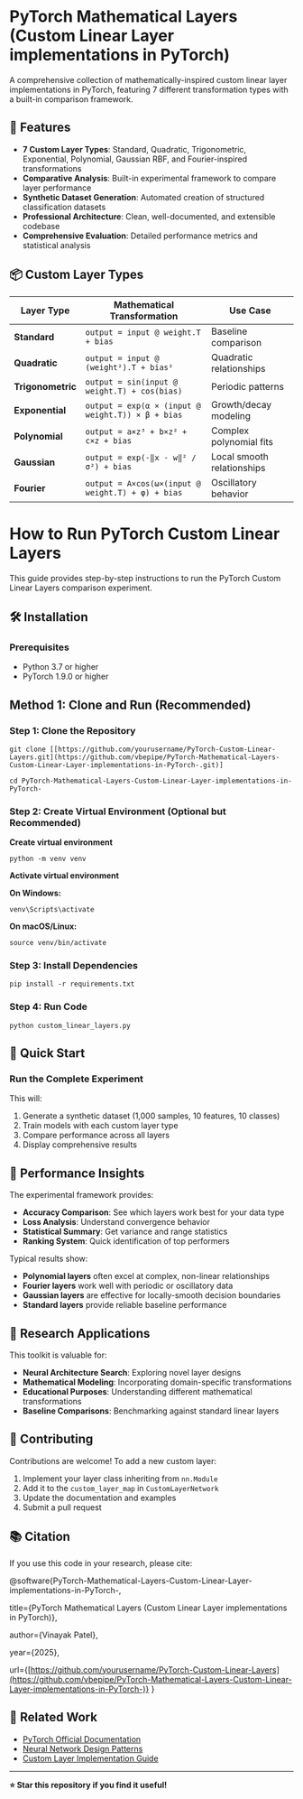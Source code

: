 # PyTorch Mathematical Layers (Custom Linear Layer implementations in PyTorch)
A comprehensive collection of mathematically-inspired custom linear layer implementations in PyTorch, featuring 7 different transformation types with a built-in comparison framework.

## 🚀 Features

- **7 Custom Layer Types**: Standard, Quadratic, Trigonometric, Exponential, Polynomial, Gaussian RBF, and Fourier-inspired transformations
- **Comparative Analysis**: Built-in experimental framework to compare layer performance
- **Synthetic Dataset Generation**: Automated creation of structured classification datasets
- **Professional Architecture**: Clean, well-documented, and extensible codebase
- **Comprehensive Evaluation**: Detailed performance metrics and statistical analysis

## 📦 Custom Layer Types

| Layer Type | Mathematical Transformation | Use Case |
|------------|----------------------------|----------|
| **Standard** | `output = input @ weight.T + bias` | Baseline comparison |
| **Quadratic** | `output = input @ (weight²).T + bias²` | Quadratic relationships |
| **Trigonometric** | `output = sin(input @ weight.T) + cos(bias)` | Periodic patterns |
| **Exponential** | `output = exp(α × (input @ weight.T)) × β + bias` | Growth/decay modeling |
| **Polynomial** | `output = a×z³ + b×z² + c×z + bias` | Complex polynomial fits |
| **Gaussian** | `output = exp(-‖x - w‖² / σ²) + bias` | Local smooth relationships |
| **Fourier** | `output = A×cos(ω×(input @ weight.T) + φ) + bias` | Oscillatory behavior |


# How to Run PyTorch Custom Linear Layers

This guide provides step-by-step instructions to run the PyTorch Custom Linear Layers comparison experiment.

## 🛠️ Installation

### Prerequisites
- Python 3.7 or higher
- PyTorch 1.9.0 or higher

## Method 1: Clone and Run (Recommended)

### Step 1: Clone the Repository

`git clone [[https://github.com/yourusername/PyTorch-Custom-Linear-Layers.git](https://github.com/vbepipe/PyTorch-Mathematical-Layers-Custom-Linear-Layer-implementations-in-PyTorch-.git)]`

`cd PyTorch-Mathematical-Layers-Custom-Linear-Layer-implementations-in-PyTorch-`

### Step 2: Create Virtual Environment (Optional but Recommended)

**Create virtual environment**

`python -m venv venv`

**Activate virtual environment**

**On Windows:**

`venv\Scripts\activate`

**On macOS/Linux:**

`source venv/bin/activate`

### Step 3: Install Dependencies

`pip install -r requirements.txt`

### Step 4: Run Code

`python custom_linear_layers.py`


## 🚀 Quick Start

### Run the Complete Experiment
This will:
1. Generate a synthetic dataset (1,000 samples, 10 features, 10 classes)
2. Train models with each custom layer type
3. Compare performance across all layers
4. Display comprehensive results

## 🎯 Performance Insights

The experimental framework provides:
- **Accuracy Comparison**: See which layers work best for your data type
- **Loss Analysis**: Understand convergence behavior
- **Statistical Summary**: Get variance and range statistics
- **Ranking System**: Quick identification of top performers

Typical results show:
- **Polynomial layers** often excel at complex, non-linear relationships
- **Fourier layers** work well with periodic or oscillatory data
- **Gaussian layers** are effective for locally-smooth decision boundaries
- **Standard layers** provide reliable baseline performance

## 🔬 Research Applications

This toolkit is valuable for:
- **Neural Architecture Search**: Exploring novel layer designs
- **Mathematical Modeling**: Incorporating domain-specific transformations
- **Educational Purposes**: Understanding different mathematical transformations
- **Baseline Comparisons**: Benchmarking against standard linear layers

## 🤝 Contributing

Contributions are welcome! To add a new custom layer:

1. Implement your layer class inheriting from `nn.Module`
2. Add it to the `custom_layer_map` in `CustomLayerNetwork`
3. Update the documentation and examples
4. Submit a pull request

## 📚 Citation

If you use this code in your research, please cite:

@software{PyTorch-Mathematical-Layers-Custom-Linear-Layer-implementations-in-PyTorch-,

title={PyTorch Mathematical Layers (Custom Linear Layer implementations in PyTorch)},

author={Vinayak Patel},

year={2025},

url={[https://github.com/yourusername/PyTorch-Custom-Linear-Layers](https://github.com/vbepipe/PyTorch-Mathematical-Layers-Custom-Linear-Layer-implementations-in-PyTorch-)} }


## 🔗 Related Work

- [PyTorch Official Documentation](https://pytorch.org/docs/)
- [Neural Network Design Patterns](https://pytorch.org/tutorials/)
- [Custom Layer Implementation Guide](https://pytorch.org/tutorials/beginner/examples_nn/polynomial_module.html)

---

**⭐ Star this repository if you find it useful!**
